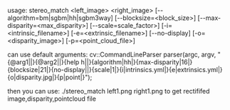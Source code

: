usage:
stereo_match <left_image> <right_image> [--algorithm=bm|sgbm|hh|sgbm3way] [--blocksize=<block_size>]
[--max-disparity=<max_disparity>] [--scale=scale_factor>] [-i=<intrinsic_filename>] [-e=<extrinsic_filename>]
[--no-display] [-o=<disparity_image>] [-p=<point_cloud_file>]

can use default arguments:
cv::CommandLineParser parser(argc, argv,
                                 "{@arg1||}{@arg2||}{help h||}{algorithm|hh|}{max-disparity|16|}{blocksize|21|}{no-display||}{scale|1|}{i|intrinsics.yml|}{e|extrinsics.yml|}{o|disparity.jpg|}{p|point|}");

then you can use:
./stereo_match left1.png right1.png
to get rectififed image,disparity,pointcloud file